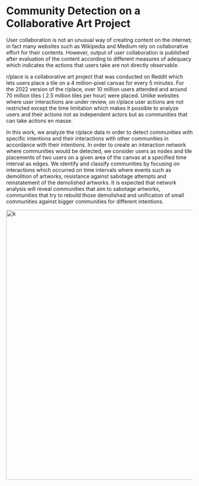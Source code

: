 # Community Detection on a Collaborative Art Project


User collaboration is not an unusual way of creating content on the internet; in fact many websites such as Wikipedia and Medium rely on collaborative effort for their contents. However, output of user collaboration is published after evaluation of the content according to different measures of adequacy which indicates the actions that users take are not directly observable. 

r/place is a collaborative art project that was conducted on Reddit which lets users place a tile on a 4 million-pixel canvas for every 5 minutes. For the 2022 version of the r/place, over 10 million users attended and around 70 million tiles ( 2.5 million tiles per hour) were placed. Unlike websites where user interactions are under review, on r/place user actions are not restricted except the time limitation which makes it possible to analyze users and their actions not as independent actors but as communities that can take actions en masse. 

In this work, we analyze the r/place data in order to detect communities with specific intentions and their interactions with other communities in accordance with their intentions. In order to create an interaction network where communities would be detected, we consider users as nodes and tile placements of two users on a given area of the canvas at a specified time interval as edges. We identify and classify communities by focusing on interactions which occurred on time intervals where events such as demolition of artworks, resistance against sabotage attempts and reinstatement of the demolished artworks. It is expected that network analysis will reveal communities that aim to sabotage artworks, communities that try to rebuild those demolished and unification of small communities against bigger communities for different intentions.




<img width="729" alt="k" src="https://user-images.githubusercontent.com/89805772/176022254-294f6936-1368-4bbd-92fe-4923fe1afc1e.png">
